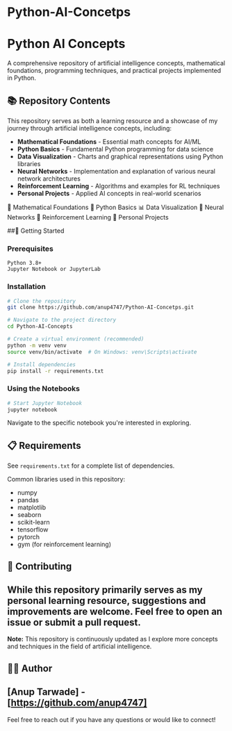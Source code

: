 # Python-AI-Concetps

# Python AI Concepts

A comprehensive repository of artificial intelligence concepts, mathematical foundations, programming techniques, and practical projects implemented in Python.

## 📚 Repository Contents

This repository serves as both a learning resource and a showcase of my journey through artificial intelligence concepts, including:

- **Mathematical Foundations** - Essential math concepts for AI/ML
- **Python Basics** - Fundamental Python programming for data science
- **Data Visualization** - Charts and graphical representations using Python libraries
- **Neural Networks** - Implementation and explanation of various neural network architectures
- **Reinforcement Learning** - Algorithms and examples for RL techniques
- **Personal Projects** - Applied AI concepts in real-world scenarios

 🧮 Mathematical Foundations
 🐍 Python Basics
 📊 Data Visualization
 🧠 Neural Networks
 🤖 Reinforcement Learning
 🔬 Personal Projects

##🚀 Getting Started

### Prerequisites

```
Python 3.8+
Jupyter Notebook or JupyterLab
```

### Installation

```bash
# Clone the repository
git clone https://github.com/anup4747/Python-AI-Concetps.git

# Navigate to the project directory
cd Python-AI-Concepts

# Create a virtual environment (recommended)
python -m venv venv
source venv/bin/activate  # On Windows: venv\Scripts\activate

# Install dependencies
pip install -r requirements.txt
```

### Using the Notebooks

```bash
# Start Jupyter Notebook
jupyter notebook
```

Navigate to the specific notebook you're interested in exploring.

## 📋 Requirements

See `requirements.txt` for a complete list of dependencies.

Common libraries used in this repository:
- numpy
- pandas
- matplotlib
- seaborn
- scikit-learn
- tensorflow
- pytorch
- gym (for reinforcement learning)

## 🤝 Contributing

While this repository primarily serves as my personal learning resource, suggestions and improvements are welcome. Feel free to open an issue or submit a pull request.
---
**Note:** This repository is continuously updated as I explore more concepts and techniques in the field of artificial intelligence.


## 👨‍💻 Author

[Anup Tarwade] - [https://github.com/anup4747]
---
Feel free to reach out if you have any questions or would like to connect!
